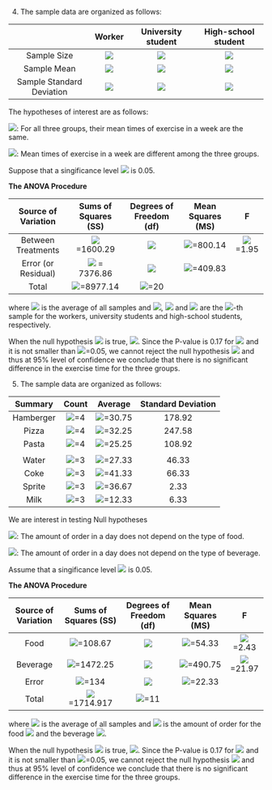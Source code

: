 4. The sample data are organized as follows:


|   | Worker | University student         |  High-school student |
| :------------: | :-----------: | :-------------------: | :-------------------: |
| Sample Size     | <img src="https://latex.codecogs.com/svg.latex?n_w=7"/>          | <img src="https://latex.codecogs.com/svg.latex?n_u=7"/>  | <img src="https://latex.codecogs.com/svg.latex?n_h=7"/>  |
| Sample Mean    | <img src="https://latex.codecogs.com/svg.latex?\bar{x}_w=37.57"/>     | <img src="https://latex.codecogs.com/svg.latex?\bar{x}_u=41.43"/> | <img src="https://latex.codecogs.com/svg.latex?\bar{x}_h=57.71"/> |
| Sample Standard Deviation    | <img src="https://latex.codecogs.com/svg.latex?{s_w}=13.59"/>     | <img src="https://latex.codecogs.com/svg.latex?{s_u}=25.77"/> | <img src="https://latex.codecogs.com/svg.latex?{s_h}=19.51"/> |


The hypotheses of interest are as follows:

<img src="https://latex.codecogs.com/svg.latex?H_0"/>: For all three groups, their mean times of exercise in a week are the same.

<img src="https://latex.codecogs.com/svg.latex?H_1"/>: Mean times of exercise in a week are different among the three groups.

Suppose that a singificance level <img src="https://latex.codecogs.com/svg.latex?\alpha"/>  is 0.05.

**The ANOVA Procedure**

| Source of Variation  | Sums of Squares (SS) | Degrees of Freedom (df)         |  Mean Squares (MS) | F |
| :------------: | :-----------: | :-------------------: | :-------------------: | :-------------------: |
| Between Treatments     | <img src="https://latex.codecogs.com/svg.latex?SSTR=n_{w}(\bar{x}_w-\bar{x})^2+n_{u}(\bar{x}_u-\bar{x})^2+n_{h}(\bar{x}_h-\bar{x})^2"/>  =1600.29       | <img src="https://latex.codecogs.com/svg.latex?k-1=2"/> |  <img src="https://latex.codecogs.com/svg.latex?MSTR=SSTR/(k-1)"/>=800.14 | <img src="https://latex.codecogs.com/svg.latex?F=MSTR/MSE"/>=1.95
| Error (or Residual)    | <img src="https://latex.codecogs.com/svg.latex?SSE=\sum_{j=1}^{n_w}(x_{wj}-\bar{x}_w)^2+\sum_{j=1}^{n_u}(x_{uj}-\bar{x}_u)^2+\sum_{j=1}^{n_h}(x_{hj}-\bar{x}_h)^2"/> = 7376.86   | <img src="https://latex.codecogs.com/svg.latex?nk-k"/> | <img src="https://latex.codecogs.com/svg.latex?MSE=SSE/(nk-k)"/>=409.83 |
| Total     | <img src="https://latex.codecogs.com/svg.latex?SST=SSRT+SSE"/>=8977.14  | <img src="https://latex.codecogs.com/svg.latex?nk-1"/>=20 |  |

where <img src="https://latex.codecogs.com/svg.latex?\bar{x}"/> is the average of all samples and
<img src="https://latex.codecogs.com/svg.latex?x_{wj}"/>, <img src="https://latex.codecogs.com/svg.latex?x_{uj}"/> and <img src="https://latex.codecogs.com/svg.latex?x_{hj}"/> are the <img src="https://latex.codecogs.com/svg.latex?{j}"/>-th sample for the workers, university students and high-school students, respectively.

When the null hypothesis <img src="https://latex.codecogs.com/svg.latex?H_0"/> is true, <img src="https://latex.codecogs.com/svg.latex?X=MSTR/MSE{\sim}F[k-1,nk-k]=F[2,18]"/>. Since the P-value is 0.17 for <img src="https://latex.codecogs.com/svg.latex?F=1.95"/> and it is not smaller than <img src="https://latex.codecogs.com/svg.latex?\alpha"/>=0.05, we cannot reject the null hypothesis <img src="https://latex.codecogs.com/svg.latex?H_0"/> and thus at 95% level of confidence we conclude that there is no significant difference in the exercise time for the three groups.




5. The sample data are organized as follows:


| Summary  | Count | Average | Standard Deviation |
| :------------: | :-----------: | :-------------------: | :-------------------: | 
| Hamberger     | <img src="https://latex.codecogs.com/svg.latex?n_{h}"/>=4 | <img src="https://latex.codecogs.com/svg.latex?\bar{x}_h"/>=30.75  | 178.92 |
| Pizza | <img src="https://latex.codecogs.com/svg.latex?n_{pi}"/>=4 | <img src="https://latex.codecogs.com/svg.latex?\bar{x}_{pi}"/>=32.25 | 247.58 |
| Pasta | <img src="https://latex.codecogs.com/svg.latex?n_{pa}"/>=4 | <img src="https://latex.codecogs.com/svg.latex?\bar{x}_{pa}"/>=25.25 | 108.92 |
| | | |
| Water | <img src="https://latex.codecogs.com/svg.latex?n_w"/>=3 | <img src="https://latex.codecogs.com/svg.latex?\bar{x}_w"/>=27.33 | 46.33|
| Coke  | <img src="https://latex.codecogs.com/svg.latex?n_c"/>=3 | <img src="https://latex.codecogs.com/svg.latex?\bar{x}_c"/>=41.33 | 66.33|
| Sprite | <img src="https://latex.codecogs.com/svg.latex?n_s"/>=3 | <img src="https://latex.codecogs.com/svg.latex?\bar{x}_s"/>=36.67 | 2.33|
| Milk | <img src="https://latex.codecogs.com/svg.latex?n_m"/>=3 | <img src="https://latex.codecogs.com/svg.latex?\bar{x}_m"/>=12.33 | 6.33|


We are interest in testing Null hypotheses

<img src="https://latex.codecogs.com/svg.latex?H_{0F}"/>: The amount of order in a day does not depend on the type of food.

<img src="https://latex.codecogs.com/svg.latex?H_{0B}"/>: The amount of order in a day does not depend on the type of beverage.

Assume that a singificance level <img src="https://latex.codecogs.com/svg.latex?\alpha"/>  is 0.05.

**The ANOVA Procedure**

| Source of Variation  | Sums of Squares (SS) | Degrees of Freedom (df)         |  Mean Squares (MS) | F |
| :------------: | :-----------: | :-------------------: | :-------------------: | :-------------------: |
| Food | <img src="https://latex.codecogs.com/svg.latex?SS_{f}=n_h(\bar{x}_h-\bar{x})^2+n_{pi}(\bar{x}_{pi}-\bar{x})^2+n_{pa}(\bar{x}_{pa}-\bar{x})^2"/>=108.67 | <img src="https://latex.codecogs.com/svg.latex?n_w-1=2"/> | <img src="https://latex.codecogs.com/svg.latex?MS_f=SS_{f}/(n_w-1)"/>=54.33 | <img src="https://latex.codecogs.com/svg.latex?MS_f/MS_e"/>=2.43 |
| Beverage | <img src="https://latex.codecogs.com/svg.latex?SS_{b}=n_w(\bar{x}_w-\bar{x})^2+n_{c}(\bar{x}_{c}-\bar{x})^2+n_{s}(\bar{x}_{s}-\bar{x})^2+n_{m}(\bar{x}_{m}-\bar{x})^2"/>=1472.25 | <img src="https://latex.codecogs.com/svg.latex?n_h-1=3"/> | <img src="https://latex.codecogs.com/svg.latex?MS_b=SS_{b}/(n_h-1)"/>=490.75 | <img src="https://latex.codecogs.com/svg.latex?MS_b/MS_e"/>=21.97 |
| Error | <img src="https://latex.codecogs.com/svg.latex?SS_{e}=\sum_{f\in\{h,pi,pa\}}\sum_{b\in\{w,c,s,m\}}(x_{f,b}-\bar{x}_f-\bar{x}_b+\bar{x})^2"/>=134 | <img src="https://latex.codecogs.com/svg.latex?(n_w-1)(n_h-1)=6"/> | <img src="https://latex.codecogs.com/svg.latex?MS_e=SS_{e}/(n_w-1)(n_h-1)"/>=22.33 |  |
| Total     | <img src="https://latex.codecogs.com/svg.latex?SS_T=SS_f+SS_b+SS_e"/>=1714.917  | <img src="https://latex.codecogs.com/svg.latex?n-1"/>=11 |  |

where <img src="https://latex.codecogs.com/svg.latex?\bar{x}"/> is the average of all samples and
<img src="https://latex.codecogs.com/svg.latex?x_{f,b}"/> is the amount of order for the food <img src="https://latex.codecogs.com/svg.latex?f"/>  and the beverage <img src="https://latex.codecogs.com/svg.latex?b"/>.

When the null hypothesis <img src="https://latex.codecogs.com/svg.latex?H_0"/> is true, <img src="https://latex.codecogs.com/svg.latex?X=MSTR/MSE{\sim}F[k-1,nk-k]=F[2,18]"/>. Since the P-value is 0.17 for <img src="https://latex.codecogs.com/svg.latex?F=1.95"/> and it is not smaller than <img src="https://latex.codecogs.com/svg.latex?\alpha"/>=0.05, we cannot reject the null hypothesis <img src="https://latex.codecogs.com/svg.latex?H_0"/> and thus at 95% level of confidence we conclude that there is no significant difference in the exercise time for the three groups.


